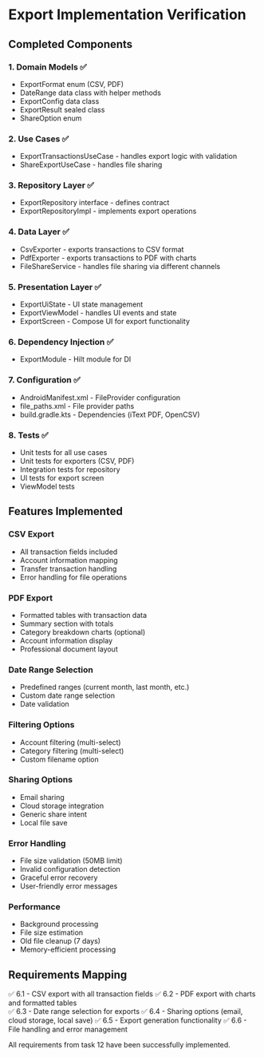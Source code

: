 # Export Implementation Verification

## Completed Components

### 1. Domain Models ✅
- ExportFormat enum (CSV, PDF)
- DateRange data class with helper methods
- ExportConfig data class
- ExportResult sealed class
- ShareOption enum

### 2. Use Cases ✅
- ExportTransactionsUseCase - handles export logic with validation
- ShareExportUseCase - handles file sharing

### 3. Repository Layer ✅
- ExportRepository interface - defines contract
- ExportRepositoryImpl - implements export operations

### 4. Data Layer ✅
- CsvExporter - exports transactions to CSV format
- PdfExporter - exports transactions to PDF with charts
- FileShareService - handles file sharing via different channels

### 5. Presentation Layer ✅
- ExportUiState - UI state management
- ExportViewModel - handles UI events and state
- ExportScreen - Compose UI for export functionality

### 6. Dependency Injection ✅
- ExportModule - Hilt module for DI

### 7. Configuration ✅
- AndroidManifest.xml - FileProvider configuration
- file_paths.xml - File provider paths
- build.gradle.kts - Dependencies (iText PDF, OpenCSV)

### 8. Tests ✅
- Unit tests for all use cases
- Unit tests for exporters (CSV, PDF)
- Integration tests for repository
- UI tests for export screen
- ViewModel tests

## Features Implemented

### CSV Export
- All transaction fields included
- Account information mapping
- Transfer transaction handling
- Error handling for file operations

### PDF Export
- Formatted tables with transaction data
- Summary section with totals
- Category breakdown charts (optional)
- Account information display
- Professional document layout

### Date Range Selection
- Predefined ranges (current month, last month, etc.)
- Custom date range selection
- Date validation

### Filtering Options
- Account filtering (multi-select)
- Category filtering (multi-select)
- Custom filename option

### Sharing Options
- Email sharing
- Cloud storage integration
- Generic share intent
- Local file save

### Error Handling
- File size validation (50MB limit)
- Invalid configuration detection
- Graceful error recovery
- User-friendly error messages

### Performance
- Background processing
- File size estimation
- Old file cleanup (7 days)
- Memory-efficient processing

## Requirements Mapping

✅ 6.1 - CSV export with all transaction fields
✅ 6.2 - PDF export with charts and formatted tables  
✅ 6.3 - Date range selection for exports
✅ 6.4 - Sharing options (email, cloud storage, local save)
✅ 6.5 - Export generation functionality
✅ 6.6 - File handling and error management

All requirements from task 12 have been successfully implemented.